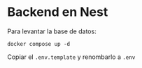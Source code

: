 # Backend en Nest

Para levantar la base de datos:
```
docker compose up -d
```

Copiar el ```.env.template``` y renombarlo a ```.env```